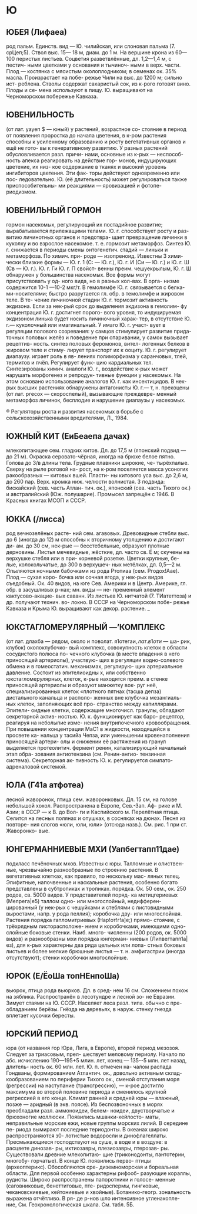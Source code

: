 # Ю

## ЮБЕЯ (Лифаеа)

род пальм. Единств.
вид — Ю. чилийская, или слоновая
пальма (7. срЦеп;5). Ствол выс. 15—
18 м, диам. до 1 м. На вершине крона
из 60—100 перистых листьев. Соцветия
разветвлённые, дл. 1,2—1,4 м, с пестич-
ными цветками у основания и тычиноч-
ными в верх. части. Плод — костянка с
мясистым околоплодником; в семенах
ок. 35% масла. Произрастает на побе-
режье Чили на выс. до 1200 м; сильно ист-
реблена. Стволы содержат сахаристый
сок, из к-рого готовят вино. Плоды и се-
мена используют в пищу. Ю. выращивают
на Черноморском побережье Кавказа.

## ЮВЕНИЛЬНОСТЬ

(от лат. уауеп $ — юный) у растений, возрастное со-
стояние в период от появления проростка
до начала цветения, в к-ром растения
способны к усиленному образованию и
росту вегетативных органов и ещё не гото-
вы к генеративному развитию. У разных
растений обусловливается разл. причи-
нами, основные из к-рых — неспособ-
ность апекса реагировать на действие гор-
монов, индуцирующих цветение, их низ-
кое содержание в тканях и высокий
уровень ингибиторов цветения. Эти фак-
торы действуют одновременно или пос-
ледовательно. Ю. (её длительность) может
регулироваться также приспособительны-
ми реакциями — яровизацией и фотопе-
риодизмом.

## ЮВЕНИЛЬНЫЙ ГОРМОН

гормон насекомых, регулирующий их постадийное
развитие; вырабатывается прилежащими
телами. Ю. г. способствует росту и раз-
витию личинотных органов и предотвра-
щает превращение личинки в куколку
и во взрослое насекомое. т. е. гормозит
метаморфоз. Синтез Ю. г. снижается в
периоды смены онтогенетич. стадий —
линьки и метаморфоза. По химич. при-
роде — изопреноид. Известны 3 хими-
чески близкие формы — Ю. г. 1 (С: —
Ю. г.), Ю. г. И (Си — Ю. г.) и Ю. г. Ш
(Св — Ю. г.). Ю. г. Ги Ю. г. П свойст-
венны преим. чешуекрылым, Ю. г. Ш
обнаружен у большинства насекомых.
Все формы могут присутствовать у од-
ного вида, но в разных кол-вах. В орга-
низме содержится 10-1 —10-2 мкг/т.
В гемолимфе Ю. г. связывается с белка-
ми-носителями; быстро разрутается гл.
обр. в темолимфе и жировом теле. В те-
чение личиночной стадии Ю. г. тормозит
активность экдизона. Если за нек-рый
срок до выделения экдизона в гемолим-
фу концентрация Ю. г. достигнет порого-
вого уровня, то индуцируемая экдизоном
линька будет носить личиночный харак-
тер, в отсутствие Ю. г.— куколочный
или имагинальный. У имаго Ю. г. участ-
вует в регуляции полового созревания:
у самцов стимулирует развитие прида-
точных половых желёз и поведение при
спаривании, у самок вызывает рецептив-
ность. синтез половых феромонов, вител-
логенных белков в жировом теле и стиму-
лирует транспорт их к ооциту. Ю. г.
регулирует диапаузу. играет роль в яв-
лениях полиморфизма у саранчовых,
тлей, термитов и пчёл. Регулирует функ-
цию кардиальных тел. Синтезированы
химич. аналоги Ю. г., воздействие к-рых
может нарушать морфогенез и репродук-
тивные функции у насекомых. На этом
основано использование аналогов Ю. г.
как инсектицидов. В нек-рых высших
растениях обнаружены антагонисты Ю.
г.— т, н. прекоцены (от лат. ргесох —
скороспелый), вызывающие преждевре-
менный метаморфоз личинок, бесплодие
и нарушение диапаузы у насекомых.

® Регуляторы роста и развития насекомых в борьбе с сельскохозяйственными вредителями, Л., 1984.

## ЮЖНЫЙ КИТ (ЕиБеаепа дачах)

млекопитающее сем. гладких китов. Дл.
до 17,5 м (японский подвид — до 21 м).
Окраска серовато-чёрная, иногда на
брюхе белое пятно. Голова до 3/в длины
тела. Грудные плавники широкие, че-
тырёхпалые. Сверху на рыле роговой на-
рост, на к-ром поселяется масса усоногих
ракообразных — китовых вшей. Пласти-
ны китового уса выс. до 2,6 м, до 260 пар.
Верх. кромка ниж. челюсти волнистая.
3 подвида: бискайский (сев. часть Атлан-
тич. ок.), японский (сев. часть Тихого
ок.) и австралийский (Юж. полушарие).
Промысел запрещён с 1946. В Красных
книгах МСОП и СССР.

## ЮККА (/лисса)

род вечнозелёных расте-
ний сем. агавовых. Древовидные стебли
выс. до 6 (иногда до 12) м способны к
вторичному утолщению и достигают ди-
ам. до 30 см, нек-рые — бесстебельные,
образуют плотные дерновины. Листья
мечевидные, жёсткие, дл. часто св. Ё м;
скучены на верхушке стебля или в при-
корневой розетке. Цветки крупные, бе-
лые, колокольчатые, до 300 в верхушеч-
ных метёлках, дл. 0,5—2 м. Опыляются
ночными бабочками из рода Ртопиаа
(сем. Ргодох!Аае). Плод — сухая коро-
бочка или сочная ягода, у нек-рых видов
съедобный. Ок. 40 видов, на юге Сев.
Америки и в Центр. Америке, гл. обр.
в засушливых р-нах; мн. виды — не-
пременный элемент  кактусово-акацие-
вых саванн. Из листьев Ю. нитчатой (7.
ТИатеттоза) и др. получают технич. во-
локно. В СССР на Черноморском побе-
режье Кавказа и Крыма Ю. выращивают
как декор. растение. _

## ЮКСТАГЛОМЕРУЛЯРНЫЙ —’КОМПЛЕКС

(от лат. длахба — рядом, около и поволат. я1отегаи$, лат. в1оти$ — ша-
рик, клубок) околоклубочко-
вый комплекс, совокупность
клеток в области сосудистого полюса по-
чечного клубочка (в месте впадения в
него приносящей артериолы), участвую-
щих в регуляции водно-солевого обмена
и в гомеостатич. механизмах, регулирую-
щих артериальное давление. Состоит из
эпителиоидны х, или собственно
юкстагломерулярных, клеток, к-рые
находятся преим. в стенке приносящей
артериолы и образуют манжетку вок-
руг неё, специализированных
клеток «плотного пятнах (тасша
депза) дистального канальца и располо-
женных вне клубочка мезангиаль-
ных клеток, заполняющих всё про-
странство между капиллярами. Эпители-
оидные клетки, содержащие многочисл.
гранулы, обладают секреторной актив-
ностью. Ю. к. функционирует как баро-
рецептор, реагируя на неболыпие изме-
нения внутрипочечного кровообращения.
При повышении концентрации МаС1 в
жидкости, находящейся в просвете ка-
нальца у тасийа Чепза, или уменьшении
кровенаполнения приносящей артери-
олы и снижении её растяжения из гранул
выделяется протеолитич. фермент ренин,
катализирующий начальный этап обра-
зования ангиотензина (см. Ренин-ангио-
тензинная система). Секреторная ак-
тивность Ю. к. регулируется симпато-
адреналовой системой.

## ЮЛА (Г41а атфотеа)

лесной жаворонок, птица сем. жаворонковых.
Дл. 15 см, на голове небольшой хохол.
Распространена в Европе, Сев.-Зап. Аф-
рике и М. Азии; в СССР — к В. до Вол-
ги и Каспийского м. Перелётная птица.
Селится на лесных полянах и опушках,
в сосняках на дюнах. Песня из повторе-
ния слогов «юли, юли, юли> (отсюда
назв.). См. рис. 1 при ст. Жаворонко-
вые.

## ЮНГЕРМАННИЕВЫЕ МХИ (Уапбегтапп11дае)

подкласс печёночных мхов.
Известны с юры. Талломные и олиствен-
ные, чрезвычайно разнообразные по
строению растения. В вегетативных
клетках, как правило, по нескольку мас-
ляных телец. Эпифитные, напочвенные
и наскальные растения, особенно богато
представлены в субтропиках и тропиках.
порядка. Ок. 50 сем., ок. 250 родов,
св. 5000 видов. У представителей поряд-
ка метицгериевых (Мелрега|е5) таллом
одно- или многослойный, недифферен-
цированный (у нек-рых с чешуйками и
стеблями с листовидными выростами,
напр. у рода пеллия); коробочка дву-
или многослойная. Растения порядка
гапломитриевых (Нар!от!г!а]е;) прямо-
стоячие, с трёхрядным листорасположе-
нием и коробочками, имеющими одно-
слойные боковые стенки. Наиб. много-
численны (200 родов, ок. 5000 видов) и
разнообразны мхи порядка юнгерман-
ниевых (Липвегтапп1а|ез), для к-рых
характерны два ряда цельных или лопа-
стных боковых листьев и более мелкие
брюшные листья — т. н. амфигастрии
(иногда отсутствуют); стенки коробочки
многослойные.

## ЮРОК (Е/ЁоШа топНЕнпоШа)

вьюрок, птица рода вьюрков. Дл. в сред-
нем 16 см. Сложением похож на зяблика.
Распространён в лесотундре и лесной зо-
не Евразии. Зимует стаями на Ю. СССР.
Населяет леса разл. типа. обычно с пре-
обладанием берёзы. Гнёзда на деревьях,
в наруж. стенку гнезда вплетает кусочки
бересты. 

## ЮРСКИЙ ПЕРИОД

юра (от названия гор Юра, Лига, в Европе), второй период
мезозоя. Следует за триасовым, прел-
шествует меловому периолу. Начало по
абс. исчислению 190—195+5 млин. лет,
конец — 135--5 млн. лет назад, длитель-
ность ок. 60 млн. лет. Ю. п. отмечен на-
чалом распада Гондваны, формированием
Атлантич. ок., довольно активным склад-
кообразованием по периферии Тихого
ок., сменой отступания моря (регрессии)
на наступание (трансгрессию), — к-рое
достигло максимума во второй половине
периода и сменилось крупной регрессией
в его конце. Климат ранней и средней
юры — влажный, позже — аридный (в
экв. поясе). Из беспозвоночных в морях
преобладали разл. аммоноидеи, белем-
ноидеи, двустворчатые и брюхоногие
моллюски. Появились мшанки-хейлосто-
маты, неправильные морские ежи, новые
группы морских лилий. В середине пе-
риода вымирают последние териодонты.
В океанах широко распространяются з0-
лотистые водоросли и динофлагеллаты.
Пресмыкающиеся господствуют на суше,
в воде и в воздухе: в расцвете динозав-
ры, ихтиозавры, плезиозавры, птерозав-
ры. Существовали древние млекопитаю-
щие (триконодонты, пантотерии, многобу-
горчатые). В конце Ю. появились перво-
птицы (археоптерикс). Обособляются сре-
диземноморская и бореальная области.
Для первой особенно характерны рифооб-
разующие кораллы, рудисты. Широко
распространены папоротники и голосе-
менные (саговниковые, бенеттитовые, пте-
ридоспермы, гингковые, чекановскиевые,
кейтониевые и хвойные). Ботанико-геогр.
зональность выражена отчётливо. В ря-
де р-нов шло интенсивное угленакопле-
ние, См. Геохронологическая шкала.
См. табл. 5Б.
